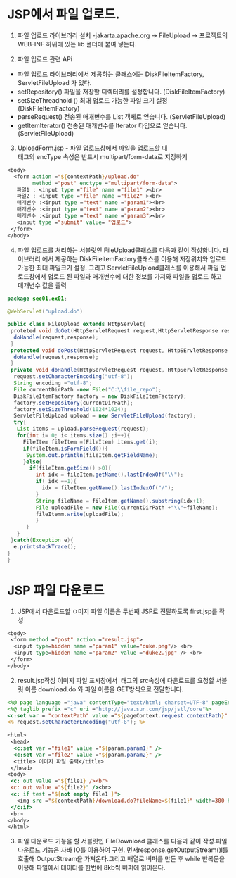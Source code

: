 # JSP에서 파일 업로드.
1. 파일 업로드 라이브러리 설치  -jakarta.apache.org -> FileUpload -> 프로젝트의 WEB-INF 하위에 있는 lib 폴더에 붙여 넣는다.

2. 파일 업로드 관련 APi
 - 파일 업로드 라이브러리에서 제공하는 클래스에는 DiskFileItemFactory, ServletFileUpload 가 있다.
 - setRepository() 파일을 저장할 디렉터리를 설정합니다. (DiskFileItemFactory)
 - setSizeThreadhold () 최대 업로드 가능한 파일 크기 설정 (DiskFileItemFactory)
 - parseRequest() 전송된 매개변수를 List 객체로 얻습니다. (ServletFileUpload)
 - getItemIterator() 전송된 매개변수를 Iterator 타입으로 얻습니다. (ServletFileUpload)

3. UploadForm.jsp - 파일 업로드창에서 파일을 업로드할 때 <form> 태그의 encType 속성은 반드시 multipart/form-data로 지정하기

  
```jsp
<body> 
  <form action ="${contextPath}/upload.do"
        method ="post" enctype ="multipart/form-data">
   파일1 : <input type ="file" name ="file1" ><br>
   파일2 : <input type ="file" name ="file2" ><br>
   매개변수 :<input type ="text" name ="param1"><br>
   매개변수 :<input type ="text" name ="param2"><br>
   매개변수 :<input type ="text" name ="param3"><br>
   <input type ="submit" value= "업로드">
 </form>
</body>  
```
4. 파일 업로드를 처리하는 서블릿인 FileUpload클래스를 다음과 같이 작성합니다. 라이브러리 에서 제공하는 DiskFileitemFactory클래스를 이용해 저장위치와 업로드 가능한 최대 파일크기 설정. 그리고 ServletFileUpload클래스를 이용해서 파일 업로드창에서 업로드 된 파일과 매개변수에 대한 정보를 가져와 파일을 업로드 하고 매개변수 값을 출력
 
```java
package sec01.ex01;
 
@WebServlet("upload.do")

public class FileUpload extends HttpServlet{
 proteted void doGet(HttpServletRequest request,HttpServletResponse response) throws ServletException, IOException{
  doHandle(request,response);
 }
 protected void doPost(HttpServletRequest request, HttpSErvletResponse response)throws ServletException, IOException{
  doHandle(request,response);
 }
 private void doHandle(HttpServletRequest request, HttpServletResponse response)throws ServletException, IOException{
  request.setCharacterEncoding("utf-8");
  String encoding ="utf-8";
  File currentDirPath =new File("C:\\file_repo");
  DiskFileItemFactory factory = new DiskFileItemFactory);
  factory.setRepository(currentDirPath);
  factory.setSizeThreshold(1024*1024);
  ServletFileUpload upload = new ServletFileUpload(factory);
  try{
   List items = upload.parseRequest(request);
   for(int i= 0; i< items.size() ;i++){
     FileItem fileItem =(FileItem) items.get(i);
     if(fileItem.isFormField()){
      System.out.println(fileItem.getFieldName);
     }else{
       if(fileItem.getSize() >0){
         int idx = fileItem.getName().lastIndexOf("\\");
         if( idx ==1){
           idx = fileItem.getName().lastIndexOf("/");
         }
         String fileName = fileItem.getName().substring(idx+1);
         File uploadFile = new File(currentDirPath +"\\"+fileName);
         fileItemm.write(uploadFile);
         }
      }
   }
 }catch(Exception e){
  e.printstackTrace();
}
}
```
# JSP 파일 다운로드
1. JSP에서 다운로드할 ㅇ미지 파일 이름은 두번째 JSP로 전달하도록 first.jsp를 작성
```jsp
<body>
 <form method ="post" action ="result.jsp">
  <input type=hidden name ="param1" value="duke.png"/> <br>
  <input type=hidden name ="param2" value ="duke2.jpg" /> <br>
 </form>
</body>
```

2. result.jsp작성 이미지 파일 표시창에서 <img> 태그의 src속성에 다운로드를 요청할 서블릿 이름 download.do 와 파일 이름을 GET방식으로 전달합니다.
 
```jsp
<%@ page language ="java" contentType="text/html; charset=UTF-8" pageEncoding ="UTF-8" isELIgnored="false"%>
<%@ taglib prefix ="c" uri ="http://java.sun.com/jsp/jstl/core"%>
<c:set var = "contextPath" value ="${pageContext.request.contextPath}" />
<% request.setCharacterEncoding("utf-8"); %>
 
<html>
 <head>
  <c:set var ="file1" value ="${param.param1}" />
  <c:set var ="file2" value ="${param.param2}" />
  <title> 이미지 파일 출력</title>
 </head>
<body>
 <c: out value ="${file1} /><br>
 <c: out value ="${file2}" /><br>
 <c: if test ="${not empty file1 }">
   <img src ="${contextPath}/download.do?fileName=${file1}" width=300 height=300/><br>
 </c:if>
 <br>
</body>
</html>                                                       
```
3. 파일 다운로드 기능을 할 서블릿인 FileDownload 클래스를 다음과 같이 작성.파일 다운로드 기능은 자바 IO를 이용하여 구현. 먼저response.getOutputStream()l를 호출해 OutputStream을 가져온다.그리고 배열로 버퍼를 만든 후 while 반복문을 이용해 파일에서 데이터를 한번에 8kb씩 버퍼에 읽어온다.
                
